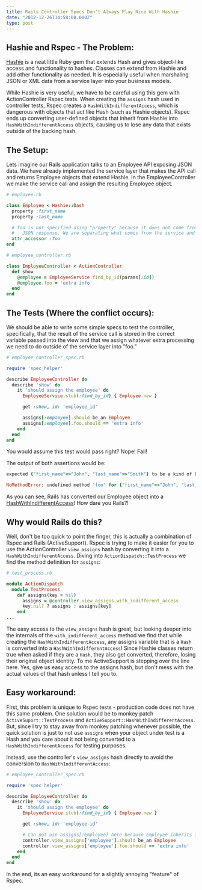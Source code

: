 ```yaml
---
title: Rails Controller Specs Don't Always Play Nice With Hashie
date: "2012-12-26T14:58:00.000Z"
type: post
---
```


## Hashie and Rspec - The Problem:

[Hashie](https://github.com/intridea/hashie) is a neat little Ruby gem that extends Hash and gives object-like access and functionality to hashes. Classes can extend from Hashie and add other functionality as needed. It is especially useful when marshaling JSON or XML data from a service layer into your business models.

While Hashie is very useful, we have to be careful using this gem with ActionController Rspec tests. When creating the `assigns` hash used in controller tests, Rspec creates a `HashWithIndifferentAccess`, which is dangerous with objects that act like Hash (such as Hashie objects). Rspec ends up converting user-defined objects that inherit from Hashie into `HashWithIndifferentAccess` objects, causing us to lose any data that exists outside of the backing hash.

## The Setup:

Lets imagine our Rails application talks to an Employee API exposing JSON data. We have already implemented the service layer that makes the API call and returns Employee objects that extend Hashie. In the EmployeeController we make the service call and assign the resulting Employee object.

```ruby
# employee.rb

class Employee < Hashie::Dash
  property :first_name
  property :last_name

  # foo is not specified using "property" because it does not come from the EmployeeService
  #   JSON response. We are separating what comes from the service and what does not.
  attr_accessor :foo
end
```

```ruby
# employee_controller.rb

class EmployeeController < ActionController
  def show
    @employee = EmployeeService.find_by_id(params[:id])
    @employee.foo = 'extra info'
  end
end
```

## The Tests (Where the conflict occurs):

We should be able to write some simple specs to test the controller, specifically, that the result of the service call is stored in the correct variable passed into the view and that we assign whatever extra processing we need to do outside of the service layer into "foo."

```ruby
# employee_controller_spec.rb

require 'spec_helper'

describe EmployeeController do
  describe 'show' do
    it 'should assign the employee' do
      EmployeeService.stub(:find_by_id) { Employee.new }

      get :show, id: 'employee_id'

      assigns[:employee].should be_an Employee
      assigns[:employee].foo.should == 'extra info'
    end
  end
end
```

You would assume this test would pass right? Nope! Fail!

The output of both assertions would be:

```ruby
expected {"first_name"=>"John", "last_name"=>"Smith"} to be a kind of Employee

NoMethodError: undefined method 'foo' for {"first_name"=>"John", "last_name"=>"Smith"}:ActiveSupport::HashWithIndifferentAccess
```

As you can see, Rails has converted our Employee object into a [HashWithIndifferentAccess](http://api.rubyonrails.org/classes/ActiveSupport/HashWithIndifferentAccess.html)! How dare you Rails?!

## Why would Rails do this?

Well, don't be too quick to point the finger, this is actually a combination of Rspec and Rails (ActiveSupport). Rspec is trying to make it easier for you to use the ActionController `view_assigns` hash by converting it into a `HashWithIndifferentAccess`. Diving into `ActionDispatch::TestProcess` we find the method definition for `assigns`:

```ruby
# test_process.rb

module ActionDispatch
  module TestProcess
    def assigns(key = nil)
      assigns = @controller.view_assigns.with_indifferent_access
      key.nil? ? assigns : assigns[key]
    end
...
```

The easy access to the `view_assigns` hash is great, but looking deeper into the internals of the `with_indifferent_access` method we find that while creating the `HashWithIndifferentAccess`, any assigns variable that is a `Hash` is converted into a `HashWithIndifferentAccess`! Since Hashie classes return true when asked if they are a `Hash`, they also get converted, therefore, losing their original object identity. To me ActiveSupport is stepping over the line here. Yes, give us easy access to the assigns hash, but don't mess with the actual values of that hash unless I tell you to.

## Easy workaround:

First, this problem is unique to Rspec tests - production code does not have this same problem. One solution would be to monkey patch `ActiveSuport::TestProcess` and `ActiveSupport::HashWithIndifferentAccess`. But, since I try to stay away from monkey patching whenever possible, the quick solution is just to not use `assigns` when your object under test is a Hash and you care about it not being converted to a `HashWithIndifferentAccess` for testing purposes.

Instead, use the controller's `view_assigns` hash directly to avoid the conversion to `HashWithIndifferentAccess`:

```ruby
# employee_controller_spec.rb

require 'spec_helper'

describe EmployeeController do
  describe 'show' do
    it 'should assign the employee' do
      EmployeeService.stub(:find_by_id) { Employee.new }

      get :show, id: 'employee-id'

      # Can not use assigns[:employee] here because Employee inherits from Hashie
      controller.view_assigns['employee'].should be_an Employee
      controller.view_assigns['employee'].foo.should == 'extra info'
    end
  end
end
```

In the end, its an easy workaround for a slightly annoying "feature" of Rspec.
